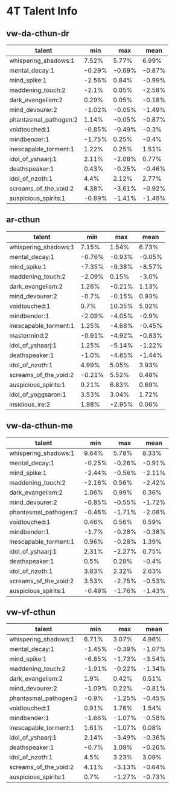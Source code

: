# 4T Talent Info
## vw-da-cthun-dr
|talent|min|max|mean|
|---|---|---|---|
|whispering_shadows:1|7.52%|5.77%|6.99%
|mental_decay:1|-0.29%|-0.69%|-0.87%
|mind_spike:1|-2.56%|0.84%|-0.99%
|maddening_touch:2|-2.1%|0.05%|-2.58%
|dark_evangelism:2|0.29%|0.05%|-0.18%
|mind_devourer:2|-1.02%|-0.05%|-1.49%
|phantasmal_pathogen:2|1.14%|-0.05%|-0.87%
|voidtouched:1|-0.85%|-0.49%|-0.3%
|mindbender:1|-1.75%|0.25%|-0.4%
|inescapable_torment:1|1.22%|0.25%|1.51%
|idol_of_yshaarj:1|2.11%|-2.08%|0.77%
|deathspeaker:1|0.43%|-0.25%|-0.46%
|idol_of_nzoth:1|4.4%|2.12%|2.77%
|screams_of_the_void:2|4.38%|-3.61%|-0.92%
|auspicious_spirits:1|-0.89%|-1.41%|-1.49%
## ar-cthun
|talent|min|max|mean|
|---|---|---|---|
|whispering_shadows:1|7.15%|1.54%|6.73%
|mental_decay:1|-0.76%|-0.93%|-0.05%
|mind_spike:1|-7.35%|-9.38%|-8.57%
|maddening_touch:2|-2.09%|0.15%|-3.0%
|dark_evangelism:2|1.26%|-0.21%|1.13%
|mind_devourer:2|-0.7%|-0.15%|0.93%
|voidtouched:1|0.7%|10.35%|5.02%
|mindbender:1|-2.09%|-4.05%|-0.9%
|inescapable_torment:1|1.25%|-4.68%|-0.45%
|mastermind:2|-0.91%|-4.92%|-0.83%
|idol_of_yshaarj:1|1.25%|-5.14%|-1.22%
|deathspeaker:1|-1.0%|-4.85%|-1.44%
|idol_of_nzoth:1|4.99%|5.05%|3.93%
|screams_of_the_void:2|-0.21%|5.52%|0.48%
|auspicious_spirits:1|0.21%|6.83%|0.69%
|idol_of_yoggsaron:1|3.53%|3.04%|1.72%
|insidious_ire:2|1.98%|-2.95%|0.06%
## vw-da-cthun-me
|talent|min|max|mean|
|---|---|---|---|
|whispering_shadows:1|9.64%|5.78%|8.33%
|mental_decay:1|-0.25%|-0.26%|-0.91%
|mind_spike:1|-2.44%|-0.56%|-2.11%
|maddening_touch:2|-2.16%|0.56%|-2.42%
|dark_evangelism:2|1.06%|0.99%|0.36%
|mind_devourer:2|-0.85%|-0.55%|-1.72%
|phantasmal_pathogen:2|-0.46%|-1.71%|-2.08%
|voidtouched:1|0.46%|0.56%|0.59%
|mindbender:1|-1.7%|-0.28%|-0.38%
|inescapable_torment:1|0.96%|-0.28%|1.39%
|idol_of_yshaarj:1|2.31%|-2.27%|0.75%
|deathspeaker:1|0.5%|0.28%|-0.4%
|idol_of_nzoth:1|3.83%|2.32%|2.63%
|screams_of_the_void:2|3.53%|-2.75%|-0.53%
|auspicious_spirits:1|-0.49%|-1.76%|-1.43%
## vw-vf-cthun
|talent|min|max|mean|
|---|---|---|---|
|whispering_shadows:1|6.71%|3.07%|4.96%
|mental_decay:1|-1.45%|-0.39%|-1.07%
|mind_spike:1|-6.85%|-1.73%|-3.54%
|maddening_touch:2|-1.91%|-0.22%|-1.34%
|dark_evangelism:2|1.9%|0.42%|0.51%
|mind_devourer:2|-1.09%|0.22%|-0.81%
|phantasmal_pathogen:2|-0.9%|-1.25%|-0.45%
|voidtouched:1|0.91%|1.76%|1.54%
|mindbender:1|-1.66%|-1.07%|-0.58%
|inescapable_torment:1|1.61%|-1.07%|0.08%
|idol_of_yshaarj:1|2.14%|-3.49%|-0.36%
|deathspeaker:1|-0.7%|1.08%|-0.26%
|idol_of_nzoth:1|4.5%|3.23%|3.09%
|screams_of_the_void:2|4.11%|-3.13%|-0.64%
|auspicious_spirits:1|0.7%|-1.27%|-0.73%
